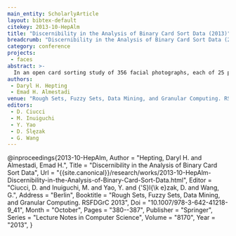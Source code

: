 ```yaml
---
main_entity: ScholarlyArticle
layout: bibtex-default
citekey: 2013-10-HepAlm
title: "Discernibility in the Analysis of Binary Card Sort Data (2013)"
breadcrumb: "Discernibility in the Analysis of Binary Card Sort Data (2013)"
category: conference
projects:
 - faces
abstract: >-
  In an open card sorting study of 356 facial photographs, each of 25 participants created an unconstrained number of piles. We consider all 63,190 possible pairs of photos: if both photos are in the same pile for a participant, we consider them as rated similar; otherwise we consider them as rated dissimilar. Each pair of photos is an attribute in an information system where the participants are the objects. We consider whether the attribute values permit accurate classification of the objects according to binary decision classes, without loss of generality. We propose a discernibility coefficient to measure the support of an attribute for classification according to a given decision class pair. We hypothesize that decision class pairs with the support of many attributes are more representative of the data than those with the support of few attributes. We present some computational experiments and discuss opportunities for future work.
authors:
 - Daryl H. Hepting
 - Emad H. Almestadi
venue: "Rough Sets, Fuzzy Sets, Data Mining, and Granular Computing. RSFDGrC 2013"
editors:
 - D. Ciucci
 - M. Inuiguchi
 - Y. Yao
 - D. Ślęzak
 - G. Wang
---
```

@inproceedings{2013-10-HepAlm,
	Author =  "Hepting, Daryl H. and Almestadi, Emad H.",
	Title =  "Discernibility in the Analysis of Binary Card Sort Data",
	Url = \"{{site.canonical}}/research/works/2013-10-HepAlm-Discernibility-in-the-Analysis-of-Binary-Card-Sort-Data.html\",
	Editor =  "Ciucci, D. and Inuiguchi, M. and Yao, Y. and {\'S}l{\k e}zak, D. and Wang, G.",
	Address =  "Berlin",
	Booktitle =  "Rough Sets, Fuzzy Sets, Data Mining, and Granular Computing. RSFDGrC 2013",
	Doi =  "10.1007/978-3-642-41218-9\_41",
	Month =  "October",
	Pages =  "380--387",
	Publisher =  "Springer",
	Series =  "Lecture Notes in Computer Science",
	Volume =  "8170",
	Year =  "2013",
}
